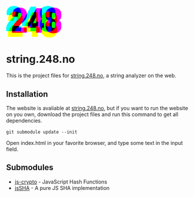 <img src="docs/248-logo.svg" width="150" alt="248">


# string.248.no

This is the project files for [string.248.no](https://string.248.no), a string analyzer on the web.

## Installation

The website is avaliable at [string.248.no](https://string.248.no), but if you want to run the website on you own, download the project files and run this command to get all dependencies.

```
git submodule update --init
```

Open index.html in your favorite browser, and type some text in the input field.

## Submodules

* [js-crypto](https://github.com/jbt/js-crypto) - JavaScript Hash Functions
* [jsSHA](https://github.com/Caligatio/jsSHA) - A pure JS SHA implementation
